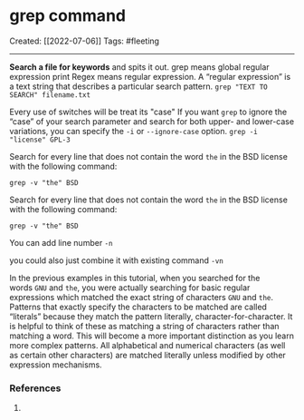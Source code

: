 

# grep command
Created:  [[2022-07-06]]
Tags: #fleeting 

---
**Search a file for keywords** and spits it out.
grep means global regular expression print
Regex means regular expression. A “regular expression” is a text string that describes a particular search pattern.
`grep "TEXT TO SEARCH" filename.txt`


Every use of switches will be treat its "case"
If you want `grep` to ignore the “case” of your search parameter and search for both upper- and lower-case variations, you can specify the `-i` or `--ignore-case` option.
`grep -i "license" GPL-3`



Search for every line that does not contain the word `the` in the BSD license with the following command:
```
grep -v "the" BSD
```


Search for every line that does not contain the word `the` in the BSD license with the following command:
```
grep -v "the" BSD
```


You can add line number
`-n`

you could also just combine it with existing command
`-vn`


In the previous examples in this tutorial, when you searched for the words `GNU` and `the`, you were actually searching for basic regular expressions which matched the exact string of characters `GNU` and `the`. Patterns that exactly specify the characters to be matched are called “literals” because they match the pattern literally, character-for-character. It is helpful to think of these as matching a string of characters rather than matching a word. This will become a more important distinction as you learn more complex patterns. All alphabetical and numerical characters (as well as certain other characters) are matched literally unless modified by other expression mechanisms.








### References
1. 